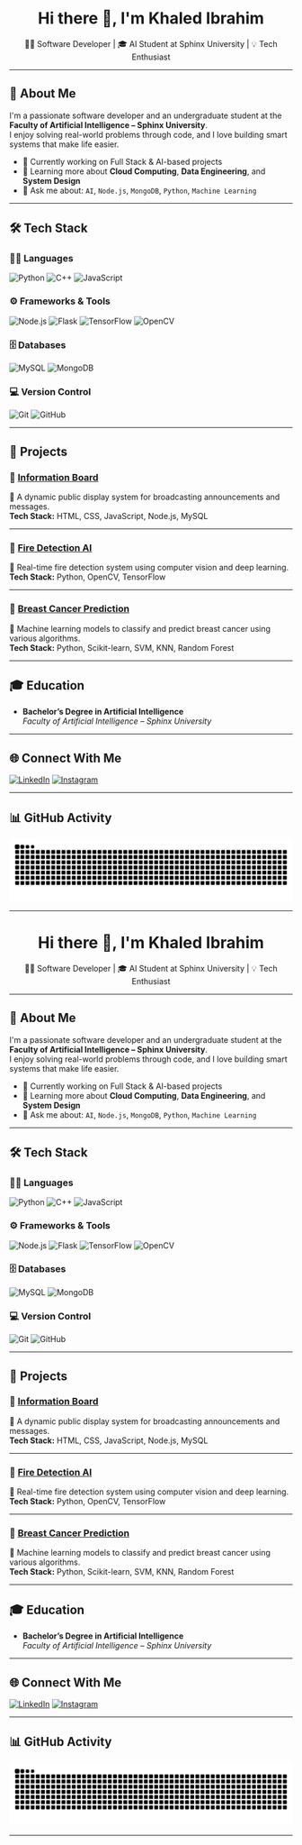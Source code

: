 <h1 align="center">Hi there 👋, I'm Khaled Ibrahim</h1>

<p align="center">
  👨‍💻 Software Developer | 🎓 AI Student at Sphinx University | 💡 Tech Enthusiast
</p>

---

## 🧠 About Me
I'm a passionate software developer and an undergraduate student at the **Faculty of Artificial Intelligence – Sphinx University**.  
I enjoy solving real-world problems through code, and I love building smart systems that make life easier.

- 🔭 Currently working on Full Stack & AI-based projects  
- 🌱 Learning more about **Cloud Computing**, **Data Engineering**, and **System Design**  
- 💬 Ask me about: `AI`, `Node.js`, `MongoDB`, `Python`, `Machine Learning`

---

## 🛠️ Tech Stack

### 👨‍💻 Languages
![Python](https://img.shields.io/badge/Python-3776AB?style=for-the-badge&logo=python&logoColor=white)
![C++](https://img.shields.io/badge/C++-00599C?style=for-the-badge&logo=c%2b%2b&logoColor=white)
![JavaScript](https://img.shields.io/badge/JavaScript-F7DF1E?style=for-the-badge&logo=javascript&logoColor=black)

### ⚙️ Frameworks & Tools
![Node.js](https://img.shields.io/badge/Node.js-339933?style=for-the-badge&logo=node.js&logoColor=white)
![Flask](https://img.shields.io/badge/Flask-000000?style=for-the-badge&logo=flask&logoColor=white)
![TensorFlow](https://img.shields.io/badge/TensorFlow-FF6F00?style=for-the-badge&logo=tensorflow&logoColor=white)
![OpenCV](https://img.shields.io/badge/OpenCV-5C3EE8?style=for-the-badge&logo=opencv&logoColor=white)

### 🗄️ Databases
![MySQL](https://img.shields.io/badge/MySQL-4479A1?style=for-the-badge&logo=mysql&logoColor=white)
![MongoDB](https://img.shields.io/badge/MongoDB-4EA94B?style=for-the-badge&logo=mongodb&logoColor=white)

### 💻 Version Control
![Git](https://img.shields.io/badge/Git-F05032?style=for-the-badge&logo=git&logoColor=white)
![GitHub](https://img.shields.io/badge/GitHub-181717?style=for-the-badge&logo=github&logoColor=white)

---

## 🚀 Projects

### 🔹 [Information Board](https://khaledibrahim1.github.io/Information-board/)
📌 A dynamic public display system for broadcasting announcements and messages.  
**Tech Stack:** HTML, CSS, JavaScript, Node.js, MySQL

---

### 🔹 [Fire Detection AI](https://github.com/khaledibrahim1/Ai-Discover-fire)
📌 Real-time fire detection system using computer vision and deep learning.  
**Tech Stack:** Python, OpenCV, TensorFlow

---

### 🔹 [Breast Cancer Prediction](https://github.com/khaledibrahim1/Machine-Learning)
📌 Machine learning models to classify and predict breast cancer using various algorithms.  
**Tech Stack:** Python, Scikit-learn, SVM, KNN, Random Forest

---

## 🎓 Education

- **Bachelor’s Degree in Artificial Intelligence**  
  *Faculty of Artificial Intelligence – Sphinx University*

---

## 🌐 Connect With Me

[![LinkedIn](https://img.shields.io/badge/LinkedIn-0A66C2?style=for-the-badge&logo=linkedin&logoColor=white)](https://www.linkedin.com/in/khaled-ibrahim-15b9922b0/)
[![Instagram](https://img.shields.io/badge/Instagram-E4405F?style=for-the-badge&logo=instagram&logoColor=white)](https://www.instagram.com/khaled.ibrahim._/)

---

## 📊 GitHub Activity

<picture>
  <source media="(prefers-color-scheme: dark)" srcset="https://raw.githubusercontent.com/asmrprog-yt/asmrprog-yt/output/github-snake-dark.svg" />
  <source media="(prefers-color-scheme: light)" srcset="https://raw.githubusercontent.com/asmrprog-yt/asmrprog-yt/output/github-snake.svg" />
  <img alt="GitHub Snake Animation" src="https://raw.githubusercontent.com/asmrprog-yt/asmrprog-yt/output/github-snake.svg" />
</picture>

---
<h1 align="center">Hi there 👋, I'm Khaled Ibrahim</h1>

<p align="center">
  👨‍💻 Software Developer | 🎓 AI Student at Sphinx University | 💡 Tech Enthusiast
</p>

---

## 🧠 About Me
I'm a passionate software developer and an undergraduate student at the **Faculty of Artificial Intelligence – Sphinx University**.  
I enjoy solving real-world problems through code, and I love building smart systems that make life easier.

- 🔭 Currently working on Full Stack & AI-based projects  
- 🌱 Learning more about **Cloud Computing**, **Data Engineering**, and **System Design**  
- 💬 Ask me about: `AI`, `Node.js`, `MongoDB`, `Python`, `Machine Learning`

---

## 🛠️ Tech Stack

### 👨‍💻 Languages
![Python](https://img.shields.io/badge/Python-3776AB?style=for-the-badge&logo=python&logoColor=white)
![C++](https://img.shields.io/badge/C++-00599C?style=for-the-badge&logo=c%2b%2b&logoColor=white)
![JavaScript](https://img.shields.io/badge/JavaScript-F7DF1E?style=for-the-badge&logo=javascript&logoColor=black)

### ⚙️ Frameworks & Tools
![Node.js](https://img.shields.io/badge/Node.js-339933?style=for-the-badge&logo=node.js&logoColor=white)
![Flask](https://img.shields.io/badge/Flask-000000?style=for-the-badge&logo=flask&logoColor=white)
![TensorFlow](https://img.shields.io/badge/TensorFlow-FF6F00?style=for-the-badge&logo=tensorflow&logoColor=white)
![OpenCV](https://img.shields.io/badge/OpenCV-5C3EE8?style=for-the-badge&logo=opencv&logoColor=white)

### 🗄️ Databases
![MySQL](https://img.shields.io/badge/MySQL-4479A1?style=for-the-badge&logo=mysql&logoColor=white)
![MongoDB](https://img.shields.io/badge/MongoDB-4EA94B?style=for-the-badge&logo=mongodb&logoColor=white)

### 💻 Version Control
![Git](https://img.shields.io/badge/Git-F05032?style=for-the-badge&logo=git&logoColor=white)
![GitHub](https://img.shields.io/badge/GitHub-181717?style=for-the-badge&logo=github&logoColor=white)

---

## 🚀 Projects

### 🔹 [Information Board](https://khaledibrahim1.github.io/Information-board/)
📌 A dynamic public display system for broadcasting announcements and messages.  
**Tech Stack:** HTML, CSS, JavaScript, Node.js, MySQL

---

### 🔹 [Fire Detection AI](https://github.com/khaledibrahim1/Ai-Discover-fire)
📌 Real-time fire detection system using computer vision and deep learning.  
**Tech Stack:** Python, OpenCV, TensorFlow

---

### 🔹 [Breast Cancer Prediction](https://github.com/khaledibrahim1/Machine-Learning)
📌 Machine learning models to classify and predict breast cancer using various algorithms.  
**Tech Stack:** Python, Scikit-learn, SVM, KNN, Random Forest

---

## 🎓 Education

- **Bachelor’s Degree in Artificial Intelligence**  
  *Faculty of Artificial Intelligence – Sphinx University*

---

## 🌐 Connect With Me

[![LinkedIn](https://img.shields.io/badge/LinkedIn-0A66C2?style=for-the-badge&logo=linkedin&logoColor=white)](https://www.linkedin.com/in/khaled-ibrahim-15b9922b0/)
[![Instagram](https://img.shields.io/badge/Instagram-E4405F?style=for-the-badge&logo=instagram&logoColor=white)](https://www.instagram.com/khaled.ibrahim._/)

---

## 📊 GitHub Activity

<picture>
  <source media="(prefers-color-scheme: dark)" srcset="https://raw.githubusercontent.com/asmrprog-yt/asmrprog-yt/output/github-snake-dark.svg" />
  <source media="(prefers-color-scheme: light)" srcset="https://raw.githubusercontent.com/asmrprog-yt/asmrprog-yt/output/github-snake.svg" />
  <img alt="GitHub Snake Animation" src="https://raw.githubusercontent.com/asmrprog-yt/asmrprog-yt/output/github-snake.svg" />
</picture>

---
